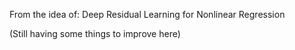 From the idea of: Deep Residual Learning for Nonlinear Regression

[](https://github.com/DowellChan/ResNetRegression/tree/master)

[](https://www.mdpi.com/1099-4300/22/2/193)


(Still having some things to improve here)

